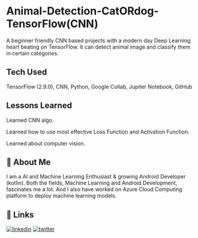 # Animal-Detection-CatORdog-TensorFlow(CNN)


A beginner friendly CNN based projects with a modern day Deep Learning heart beating on TensorFlow. It can detect animal image and classify them in certain categories.

## Tech Used
TensorFlow (2.9.0), CNN, Python, Google Collab, Jupiter Notebook, GitHub


## Lessons Learned

Learned CNN algo.

Learned how to use most effective Loss Function and Activation Function.

Learned about computer vision.

## 🚀 About Me
I am a AI and Machine Learning Enthusiast & growing Android Developer (kotlin). Both the fields, Machine Learning and Android Development, fascinates me a lot. And I also have worked on Azure Cloud Computing platform to deploy machine learning models.


## 🔗 Links

[![linkedin](https://img.shields.io/badge/linkedin-0A66C2?style=for-the-badge&logo=linkedin&logoColor=white)](https://www.linkedin.com/in/thebitanpaul)
[![twitter](https://img.shields.io/badge/twitter-1DA1F2?style=for-the-badge&logo=twitter&logoColor=white)](https://twitter.com/thebitanpaul_)


